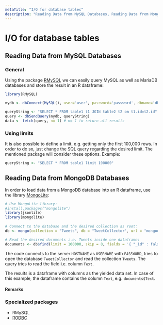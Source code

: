 ```yaml
---
metaTitle: "I/O for database tables"
description: "Reading Data from MySQL Databases, Reading Data from MongoDB Databases"
---
```


# I/O for database tables




## Reading Data from MySQL Databases


### General

Using the package [RMySQL](https://cran.r-project.org/web/packages/RMySQL/index.html) we can easily query MySQL as well as MariaDB databases and store the result in an R dataframe:

```r
library(RMySQL)

mydb <- dbConnect(MySQL(), user='user', password='password', dbname='dbname',host='127.0.0.1')

queryString <- "SELECT * FROM table1 t1 JOIN table2 t2 on t1.id=t2.id"
query <- dbSendQuery(mydb, queryString)
data <- fetch(query, n=-1) # n=-1 to return all results

```

### Using limits

It is also possible to define a limit, e.g. getting only the first 100,000 rows. In order to do so, just change the SQL query regarding the desired limit. The mentioned package will consider these options. Example:

```r
queryString <- "SELECT * FROM table1 limit 100000"

```



## Reading Data from MongoDB Databases


In order to load data from a MongoDB database into an R dataframe, use the library [MongoLite](https://github.com/jeroen/mongolite):

```r
# Use MongoLite library:
#install.packages("mongolite")
library(jsonlite)
library(mongolite)
 
# Connect to the database and the desired collection as root:
db <- mongo(collection = "Tweets", db = "TweetCollector", url = "mongodb://USERNAME:PASSWORD@HOSTNAME")

# Read the desired documents i.e. Tweets inside one dataframe:
documents <- db$find(limit = 100000, skip = 0, fields = '{ "_id" : false, "Text" : true }')

```

The code connects to the server `HOSTNAME` as `USERNAME` with `PASSWORD`, tries to open the database `TweetCollector` and read the collection `Tweets`. The query tries to read the field i.e. column `Text`.

The results is a dataframe with columns as the yielded data set. In case of this example, the dataframe contains the column `Text`, e.g. `documents$Text`.



#### Remarks


### Specialized packages

- RMySQL
- [RODBC](http://stackoverflow.com/documentation/r/2471)

